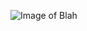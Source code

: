 ![Image of Blah](https://img.maximummedia.ie/joe_ie/eyJkYXRhIjoie1widXJsXCI6XCJodHRwOlxcXC9cXFwvbWVkaWEtam9lLm1heGltdW1tZWRpYS5pZS5zMy5hbWF6b25hd3MuY29tXFxcL3dwLWNvbnRlbnRcXFwvdXBsb2Fkc1xcXC8yMDEzXFxcLzExXFxcL3N0YXItd2Fycy1sb2dvLmpwZ1wiLFwid2lkdGhcIjo3NjcsXCJoZWlnaHRcIjo0MzEsXCJkZWZhdWx0XCI6XCJodHRwczpcXFwvXFxcL3d3dy5qb2UuaWVcXFwvYXNzZXRzXFxcL2ltYWdlc1xcXC9qb2VcXFwvbm8taW1hZ2UucG5nP2lkPTI2NGEyZGJlMzcwZjJjNjc1ZmNkXCIsXCJvcHRpb25zXCI6W119IiwiaGFzaCI6IjY0MTgwZmM4YjBlYjRhZDZkZjlmMDc0MGI3YzdlNzU5NjNlMWMwNGEifQ==/star-wars-logo.jpg)